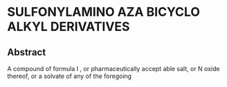 # SULFONYLAMINO AZA BICYCLO ALKYL DERIVATIVES

## Abstract
A compound of formula I , or pharmaceutically accept able salt, or N oxide thereof, or a solvate of any of the foregoing